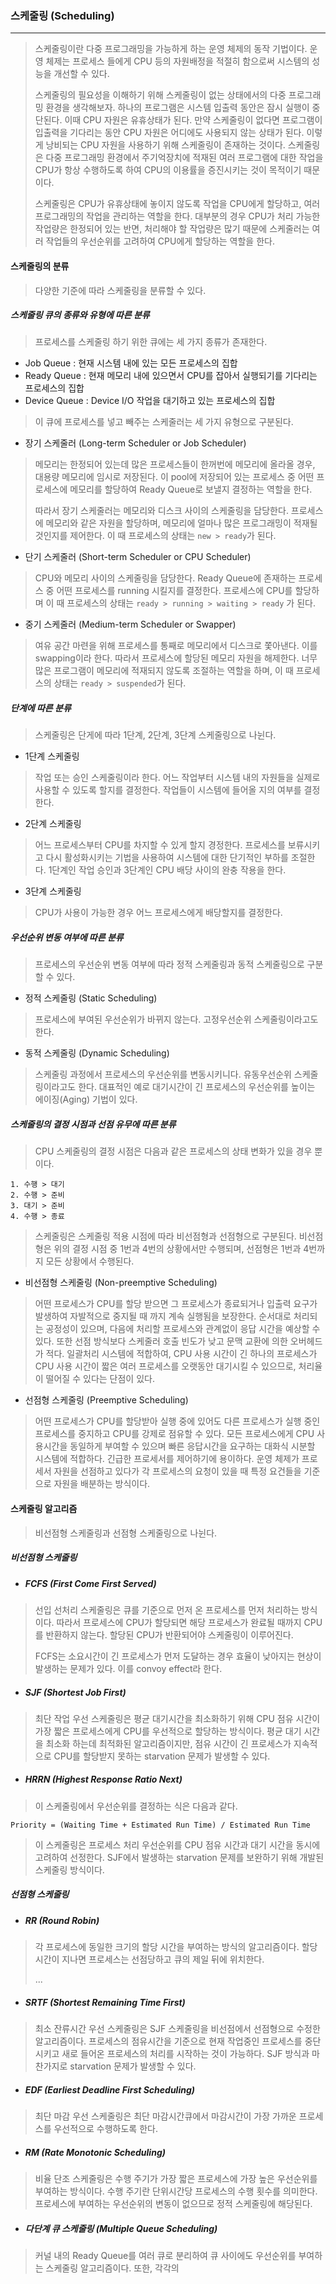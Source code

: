 ### 스케줄링 (Scheduling)

------

> 스케줄링이란 다중 프로그래밍을 가능하게 하는 운영 체제의 동작 기법이다. 운영 체제는 프로세스 들에게 CPU 등의 자원배정을 적절히 함으로써 시스템의 성능을 개선할 수 있다.
>
> 스케줄링의 필요성을 이해하기 위해 스케줄링이 없는 상태에서의 다중 프로그래밍 환경을 생각해보자. 하나의 프로그램은 시스템 입출력 동안은 잠시 실행이 중단된다. 이때 CPU 자원은 유휴상태가 된다. 만약 스케줄링이 없다면 프로그램이 입출력을 기다리는 동안 CPU 자원은 어디에도 사용되지 않는 상태가 된다. 이렇게 낭비되는 CPU 자원을 사용하기 위해 스케줄링이 존재하는 것이다. 스케줄링은 다중 프로그래밍 환경에서 주기억장치에 적재된 여러 프로그램에 대한 작업을 CPU가 항상 수행하도록 하여 CPU의 이용률을 증진시키는 것이 목적이기 때문이다.
>
> 스케줄링은 CPU가 유휴상태에 놓이지 않도록 작업을 CPU에게 할당하고, 여러 프로그래밍의 작업을 관리하는 역할을 한다. 대부분의 경우 CPU가 처리 가능한 작업량은 한정되어 있는 반면, 처리해야 할 작업량은 많기 때문에 스케줄러는 여러 작업들의 우선순위를 고려하여 CPU에게 할당하는 역할을 한다.





#### 스케줄링의 분류

> 다양한 기준에 따라 스케줄링을 분류할 수 있다. 



##### 스케줄링 큐의 종류와 유형에 따른 분류

> 프로세스를 스케줄링 하기 위한 큐에는 세 가지 종류가 존재한다.

* Job Queue : 현재 시스템 내에 있는 모든 프로세스의 집합
* Ready Queue : 현재 메모리 내에 있으면서 CPU를 잡아서 실행되기를 기다리는 프로세스의 집합
* Device Queue : Device I/O 작업을 대기하고 있는 프로세스의 집합

> 이 큐에 프로세스를 넣고 빼주는 스케줄러는 세 가지 유형으로 구분된다.

* 장기 스케줄러 (Long-term Scheduler or Job Scheduler)

> 메모리는 한정되어 있는데 많은 프로세스들이 한꺼번에 메모리에 올라올 경우, 대용량 메모리에 임시로 저장된다. 이 pool에 저장되어 있는 프로세스 중 어떤 프로세스에 메모리를 할당하여 Ready Queue로 보낼지 결정하는 역할을 한다.
>
> 따라서 장기 스케줄러는 메모리와 디스크 사이의 스케줄링을 담당한다. 프로세스에 메모리와 같은 자원을 할당하며, 메모리에 얼마나 많은 프로그래밍이 적재될 것인지를 제어한다. 이 때 프로세스의 상태는 `new > ready`가 된다.

* 단기 스케줄러 (Short-term Scheduler or CPU Scheduler)

> CPU와 메모리 사이의 스케줄링을 담당한다. Ready Queue에 존재하는 프로세스 중 어떤 프로세스를 running 시킬지를 결정한다. 프로세스에 CPU를 할당하며 이 때 프로세스의 상태는 `ready > running > waiting > ready` 가 된다.

* 중기 스케줄러 (Medium-term Scheduler or Swapper)

> 여유 공간 마련을 위해 프로세스를 통째로 메모리에서 디스크로 쫓아낸다. 이를 swapping이라 한다. 따라서 프로세스에 할당된 메모리 자원을 해제한다. 너무 많은 프로그램이 메모리에 적재되지 않도록 조절하는 역할을 하며, 이 때 프로세스의 상태는 `ready > suspended`가 된다.



##### 단계에 따른 분류

> 스케줄링은 단게에 따라 1단계, 2단계, 3단계 스케줄링으로 나뉜다.

* 1단계 스케줄링

> 작업 또는 승인 스케줄링이라 한다. 어느 작업부터 시스템 내의 자원들을 실제로 사용할 수 있도록 할지를 결정한다. 작업들이 시스템에 들어올 지의 여부를 결정한다.

* 2단계 스케줄링

> 어느 프로세스부터 CPU를 차지할 수 있게 할지 경정한다. 프로세스를 보류시키고 다시 활성화시키는 기법을 사용하여 시스템에 대한 단기적인 부하를 조절한다. 1단계인 작업 승인과 3단계인 CPU 배당 사이의 완충 작용을 한다.

* 3단계 스케줄링

> CPU가 사용이 가능한 경우 어느 프로세스에게 배당할지를 결정한다.



##### 우선순위 변동 여부에 따른 분류

> 프로세스의 우선순위 변동 여부에 따라 정적 스케줄링과 동적 스케줄링으로 구분할 수 있다.

* 정적 스케줄링 (Static Scheduling)

> 프로세스에 부여된 우선순위가 바뀌지 않는다. 고정우선순위 스케줄링이라고도 한다.

* 동적 스케줄링 (Dynamic Scheduling)

> 스케줄링 과정에서 프로세스의 우선순위를 변동시키니다. 유동우선순위 스케줄링이라고도 한다. 대표적인 예로 대기시간이 긴 프로세스의 우선순위를 높이는 에이징(Aging) 기법이 있다.



##### 스케줄링의 결정 시점과 선점 유무에 따른 분류

> CPU 스케줄링의 결정 시점은 다음과 같은 프로세스의 상태 변화가 있을 경우 뿐이다.

```
1. 수행 > 대기
2. 수행 > 준비
3. 대기 > 준비
4. 수행 > 종료
```

> 스케줄링은 스케줄링 적용 시점에 따라 비선점형과 선점형으로 구분된다. 비선점형은 위의 결정 시점 중 1번과 4번의 상황에서만 수행되며, 선점형은 1번과 4번까지 모든 상황에서 수행된다.

* 비선점형 스케줄링 (Non-preemptive Scheduling)

> 어떤 프로세스가 CPU를 할당 받으면 그 프로세스가 종료되거나 입출력 요구가 발생하여 자발적으로 중지될 때 까지 계속 실행됨을 보장한다. 순서대로 처리되는 공정성이 있으며, 다음에 처리할 프로세스와 관계없이 응답 시간을 예상할 수 있다. 또한 선점 방식보다 스케줄러 호출 빈도가 낮고 문맥 교환에 의한 오버헤드가 적다. 일괄처리 시스템에 적합하여, CPU 사용 시간이 긴 하나의 프로세스가 CPU 사용 시간이 짧은 여러 프로세스를 오랫동안 대기시킬 수 있으므로, 처리율이 떨어질 수 있다는 단점이 있다.

* 선점형 스케줄링 (Preemptive Scheduling)

> 어떤 프로세스가 CPU를 할당받아 실행 중에 있어도 다른 프로세스가 실행 중인 프로세스를 중지하고 CPU를 강제로 점유할 수 있다. 모든 프로세스에게 CPU 사용시간을 동일하게 부여할 수 있으며 빠른 응답시간을 요구하는 대화식 시분할 시스템에 적합하다. 긴급한 프로세서를 제어하기에 용이하다. 운영 체제가 프로세서 자원을 선점하고 있다가 각 프로세스의 요청이 있을 때 특정 요건들을 기준으로 자원을 배분하는 방식이다.





#### 스케줄링 알고리즘

> 비선점형 스케줄링과 선점형 스케줄링으로 나뉜다.



##### 비선점형 스케줄링

* ##### FCFS (First Come First Served)

> 선입 선처리 스케줄링은 큐를 기준으로 먼저 온 프로세스를 먼저 처리하는 방식이다. 따라서 프로세스에 CPU가 할당되면 해당 프로세스가 완료될 때까지 CPU를 반환하지 않는다. 할당된 CPU가 반환되어야 스케줄링이 이루어진다.
>
> FCFS는 소요시간이 긴 프로세스가 먼저 도달하는 경우 효율이 낮아지는 현상이 발생하는 문제가 있다. 이를 convoy effect라 한다.

* ##### SJF (Shortest Job First)

> 최단 작업 우선 스케줄링은 평균 대기시간을 최소화하기 위해 CPU 점유 시간이 가장 짧은 프로세스에게 CPU를 우선적으로 할당하는 방식이다. 평균 대기 시간을 최소화 하는데 최적화된 알고리즘이지만, 점유 시간이 긴 프로세스가 지속적으로 CPU를 할당받지 못하는 starvation 문제가 발생할 수 있다.

* ##### HRRN (Highest Response Ratio Next)

> 이 스케줄링에서 우선순위를 결정하는 식은 다음과 같다.

```
Priority = (Waiting Time + Estimated Run Time) / Estimated Run Time
```

> 이 스케줄링은 프로세스 처리 우선순위를 CPU 점유 시간과 대기 시간을 동시에 고려하여 선정한다. SJF에서 발생하는 starvation 문제를 보완하기 위해 개발된 스케줄링 방식이다.



##### 선점형 스케줄링

* ##### RR (Round Robin)

> 각 프로세스에 동일한 크기의 할당 시간을 부여하는 방식의 알고리즘이다. 할당 시간이 지나면 프로세스는 선점당하고 큐의 제일 뒤에 위치한다. 
>
> ...

* ##### SRTF (Shortest Remaining Time First)

> 최소 잔류시간 우선 스케줄링은 SJF 스케줄링을 비선점에서 선점형으로 수정한 알고리즘이다. 프로세스의 점유시간을 기준으로 현재 작업중인 프로세스를 중단시키고 새로 들어온 프로세스의 처리를 시작하는 것이 가능하다. SJF 방식과 마찬가지로 starvation 문제가 발생할 수 있다.

* ##### EDF (Earliest Deadline First Scheduling)

> 최단 마감 우선 스케줄링은 최단 마감시간큐에서 마감시간이 가장 가까운 프로세스를 우선적으로 수행하도록 한다. 

* ##### RM (Rate Monotonic Scheduling)

> 비율 단조 스케줄링은 수행 주기가 가장 짧은 프로세스에 가장 높은 우선순위를 부여하는 방식이다. 수행 주기란 단위시간당 프로세스의 수행 횟수를 의미한다. 프로세스에 부여하는 우선순위의 변동이 없으므로 정적 스케줄링에 해당된다.

* ##### 다단계 큐 스케줄링 (Multiple Queue Scheduling)

> 커널 내의 Ready Queue를 여러 큐로 분리하여 큐 사이에도 우선순위를 부여하는 스케줄링 알고리즘이다. 또한, 각각의









